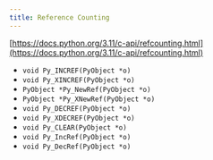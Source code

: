 ```yaml
---
title: Reference Counting
---
```


[https://docs.python.org/3.11/c-api/refcounting.html](https://docs.python.org/3.11/c-api/refcounting.html)

- `void Py_INCREF(PyObject *o)`
- `void Py_XINCREF(PyObject *o)`
- `PyObject *Py_NewRef(PyObject *o)`
- `PyObject *Py_XNewRef(PyObject *o)`
- `void Py_DECREF(PyObject *o)`
- `void Py_XDECREF(PyObject *o)`
- `void Py_CLEAR(PyObject *o)`
- `void Py_IncRef(PyObject *o)`
- `void Py_DecRef(PyObject *o)`
